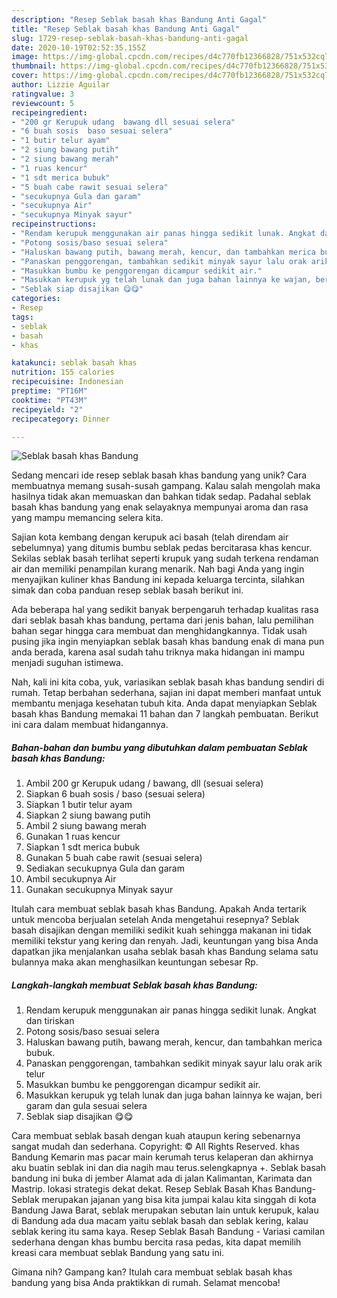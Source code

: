 ```yaml
---
description: "Resep Seblak basah khas Bandung Anti Gagal"
title: "Resep Seblak basah khas Bandung Anti Gagal"
slug: 1729-resep-seblak-basah-khas-bandung-anti-gagal
date: 2020-10-19T02:52:35.155Z
image: https://img-global.cpcdn.com/recipes/d4c770fb12366828/751x532cq70/seblak-basah-khas-bandung-foto-resep-utama.jpg
thumbnail: https://img-global.cpcdn.com/recipes/d4c770fb12366828/751x532cq70/seblak-basah-khas-bandung-foto-resep-utama.jpg
cover: https://img-global.cpcdn.com/recipes/d4c770fb12366828/751x532cq70/seblak-basah-khas-bandung-foto-resep-utama.jpg
author: Lizzie Aguilar
ratingvalue: 3
reviewcount: 5
recipeingredient:
- "200 gr Kerupuk udang  bawang dll sesuai selera"
- "6 buah sosis  baso sesuai selera"
- "1 butir telur ayam"
- "2 siung bawang putih"
- "2 siung bawang merah"
- "1 ruas kencur"
- "1 sdt merica bubuk"
- "5 buah cabe rawit sesuai selera"
- "secukupnya Gula dan garam"
- "secukupnya Air"
- "secukupnya Minyak sayur"
recipeinstructions:
- "Rendam kerupuk menggunakan air panas hingga sedikit lunak. Angkat dan tiriskan"
- "Potong sosis/baso sesuai selera"
- "Haluskan bawang putih, bawang merah, kencur, dan tambahkan merica bubuk."
- "Panaskan penggorengan, tambahkan sedikit minyak sayur lalu orak arik telur"
- "Masukkan bumbu ke penggorengan dicampur sedikit air."
- "Masukkan kerupuk yg telah lunak dan juga bahan lainnya ke wajan, beri garam dan gula sesuai selera"
- "Seblak siap disajikan 😋😋"
categories:
- Resep
tags:
- seblak
- basah
- khas

katakunci: seblak basah khas 
nutrition: 155 calories
recipecuisine: Indonesian
preptime: "PT16M"
cooktime: "PT43M"
recipeyield: "2"
recipecategory: Dinner

---
```



![Seblak basah khas Bandung](https://img-global.cpcdn.com/recipes/d4c770fb12366828/751x532cq70/seblak-basah-khas-bandung-foto-resep-utama.jpg)

Sedang mencari ide resep seblak basah khas bandung yang unik? Cara membuatnya memang susah-susah gampang. Kalau salah mengolah maka hasilnya tidak akan memuaskan dan bahkan tidak sedap. Padahal seblak basah khas bandung yang enak selayaknya mempunyai aroma dan rasa yang mampu memancing selera kita.

Sajian kota kembang dengan kerupuk aci basah (telah direndam air sebelumnya) yang ditumis bumbu seblak pedas bercitarasa khas kencur. Sekilas seblak basah terlihat seperti krupuk yang sudah terkena rendaman air dan memiliki penampilan kurang menarik. Nah bagi Anda yang ingin menyajikan kuliner khas Bandung ini kepada keluarga tercinta, silahkan simak dan coba panduan resep seblak basah berikut ini.

Ada beberapa hal yang sedikit banyak berpengaruh terhadap kualitas rasa dari seblak basah khas bandung, pertama dari jenis bahan, lalu pemilihan bahan segar hingga cara membuat dan menghidangkannya. Tidak usah pusing jika ingin menyiapkan seblak basah khas bandung enak di mana pun anda berada, karena asal sudah tahu triknya maka hidangan ini mampu menjadi suguhan istimewa.


Nah, kali ini kita coba, yuk, variasikan seblak basah khas bandung sendiri di rumah. Tetap berbahan sederhana, sajian ini dapat memberi manfaat untuk membantu menjaga kesehatan tubuh kita. Anda dapat menyiapkan Seblak basah khas Bandung memakai 11 bahan dan 7 langkah pembuatan. Berikut ini cara dalam membuat hidangannya.

<!--inarticleads1-->

##### Bahan-bahan dan bumbu yang dibutuhkan dalam pembuatan Seblak basah khas Bandung:

1. Ambil 200 gr Kerupuk udang / bawang, dll (sesuai selera)
1. Siapkan 6 buah sosis / baso (sesuai selera)
1. Siapkan 1 butir telur ayam
1. Siapkan 2 siung bawang putih
1. Ambil 2 siung bawang merah
1. Gunakan 1 ruas kencur
1. Siapkan 1 sdt merica bubuk
1. Gunakan 5 buah cabe rawit (sesuai selera)
1. Sediakan secukupnya Gula dan garam
1. Ambil secukupnya Air
1. Gunakan secukupnya Minyak sayur


Itulah cara membuat seblak basah khas Bandung. Apakah Anda tertarik untuk mencoba berjualan setelah Anda mengetahui resepnya? Seblak basah disajikan dengan memiliki sedikit kuah sehingga makanan ini tidak memiliki tekstur yang kering dan renyah. Jadi, keuntungan yang bisa Anda dapatkan jika menjalankan usaha seblak basah khas Bandung selama satu bulannya maka akan menghasilkan keuntungan sebesar Rp. 

<!--inarticleads2-->

##### Langkah-langkah membuat Seblak basah khas Bandung:

1. Rendam kerupuk menggunakan air panas hingga sedikit lunak. Angkat dan tiriskan
1. Potong sosis/baso sesuai selera
1. Haluskan bawang putih, bawang merah, kencur, dan tambahkan merica bubuk.
1. Panaskan penggorengan, tambahkan sedikit minyak sayur lalu orak arik telur
1. Masukkan bumbu ke penggorengan dicampur sedikit air.
1. Masukkan kerupuk yg telah lunak dan juga bahan lainnya ke wajan, beri garam dan gula sesuai selera
1. Seblak siap disajikan 😋😋


Cara membuat seblak basah dengan kuah ataupun kering sebenarnya sangat mudah dan sederhana. Copyright: © All Rights Reserved. khas Bandung Kemarin mas pacar main kerumah terus kelaperan dan akhirnya aku buatin seblak ini dan dia nagih mau terus.selengkapnya +. Seblak basah bandung ini buka di jember Alamat ada di jalan Kalimantan, Karimata dan Mastrip. lokasi strategis dekat dekat. Resep Seblak Basah Khas Bandung- Seblak merupakan jajanan yang bisa kita jumpai kalau kita singgah di kota Bandung Jawa Barat, seblak merupakan sebutan lain untuk kerupuk, kalau di Bandung ada dua macam yaitu seblak basah dan seblak kering, kalau seblak kering itu sama kaya. Resep Seblak Basah Bandung - Variasi camilan sederhana dengan khas bumbu bercita rasa pedas, kita dapat memilih kreasi cara membuat seblak Bandung yang satu ini. 

Gimana nih? Gampang kan? Itulah cara membuat seblak basah khas bandung yang bisa Anda praktikkan di rumah. Selamat mencoba!
